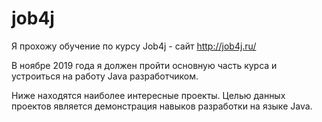 ﻿# job4j
Я прохожу обучение по курсу Job4j - сайт http://job4j.ru/

В ноябре 2019 года я должен пройти основную часть курса и устроиться на работу Java разработчиком.

Ниже находятся наиболее интересные проекты. Целью данных проектов является демонстрация навыков разработки на языке Java.